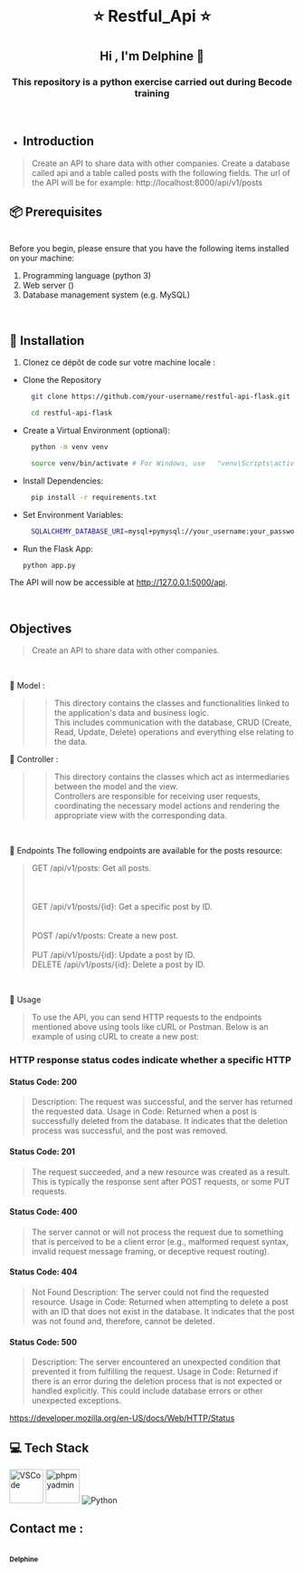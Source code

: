 <br>
<h1 align="center">⭐️ Restful_Api ⭐️</h1>

<h2 align="center">Hi , I'm Delphine  👋</h2>  

<h3 align="center">This repository is a python exercise carried out during Becode training   </h3> <br>

* <h2 align="left"> Introduction</h2> 

>Create an API to share data with other companies.
>Create a database called api and a table called posts with the following fields.
The url of the API will be for example: http://localhost:8000/api/v1/posts

<h2 align="left">📦 Prerequisites</h2> 
<br>
Before you begin, please ensure that you have the following items installed on your machine:

1. Programming language (python 3)
2. Web server ()
3. Database management system (e.g. MySQL)

<br>

<h2 align="left">🚀 Installation</h2>

1. Clonez ce dépôt de code sur votre machine locale :


* Clone the Repository
  ```sh
    git clone https://github.com/your-username/restful-api-flask.git
  ```
  
	```sh
	  cd restful-api-flask
	```

* Create a Virtual Environment (optional):
  ```sh
 	python -m venv venv
  ```

	```sh
	  source venv/bin/activate # For Windows, use 	"venv\Scripts\activate"
	```

* Install Dependencies:
  ```sh
    pip install -r requirements.txt
  ```

* Set Environment Variables:
  ```sh
    SQLALCHEMY_DATABASE_URI=mysql+pymysql://your_username:your_password@localhost/api

  ```

* Run the Flask App:
 	```sh
 	python app.py
	```

The API will now be accessible at http://127.0.0.1:5000/api.


<br>
<h2 align="left">Objectives </h2>

>Create an API to share data with other companies.
>>

<br>

📝 Model : <br> 
>> This directory contains the classes and functionalities linked to the application's data and business logic. <br>This includes communication with the database, CRUD (Create, Read, Update, Delete) operations and everything else relating to the data.<br>

📝 Controller : <br>
>> This directory contains the classes which act as intermediaries between the model and the view. <br>Controllers are responsible for receiving user requests, coordinating the necessary model actions and rendering the appropriate view with the corresponding data.<br>

<br>

📝 Endpoints
The following endpoints are available for the posts resource:

>GET /api/v1/posts: Get all posts.<br><br><br><br>
GET /api/v1/posts/{id}: Get a specific post by ID.<br><br><br>
POST /api/v1/posts: Create a new post.<br><br>
PUT /api/v1/posts/{id}: Update a post by ID.<br>
DELETE /api/v1/posts/{id}: Delete a post by ID.
<br>

📝 Usage

>To use the API, you can send HTTP requests to the endpoints mentioned above using tools like cURL or Postman. Below is an example of using cURL to create a new post:

<h3>HTTP response status codes indicate whether a specific HTTP </h3>

<h4>Status Code: 200</h4>

>Description: The request was successful, and the server has returned the requested data.
Usage in Code: Returned when a post is successfully deleted from the database. It indicates that the deletion process was successful, and the post was removed.

<h4>Status Code: 201</h4>

>The request succeeded, and a new resource was created as a result. This is typically the response sent after POST requests, or some PUT requests.

<h4>Status Code: 400</h4>

>The server cannot or will not process the request due to something that is perceived to be a client error (e.g., malformed request syntax, invalid request message framing, or deceptive request routing).

<h4>Status Code: 404 </h4>

>Not Found
Description: The server could not find the requested resource.
Usage in Code: Returned when attempting to delete a post with an ID that does not exist in the database. It indicates that the post was not found and, therefore, cannot be deleted.

<h4>Status Code: 500</h4>

>Description: The server encountered an unexpected condition that prevented it from fulfilling the request.
Usage in Code: Returned if there is an error during the deletion process that is not expected or handled explicitly. This could include database errors or other unexpected exceptions.

https://developer.mozilla.org/en-US/docs/Web/HTTP/Status

<h2 align="left">💻 Tech Stack</h2>  

<p align='left'>
  
<img src="https://github.com/DelphineLecorney/Template-readme/blob/main/PICTURES_read_me_/visual-studio.jpg" alt="VSCode" height="60" width="60" />

<img src="https://github.com/DelphineLecorney/Template-readme/blob/main/PICTURES_read_me_/myphpadmin.png" alt="phpmyadmin" height="60" width="60" />   
 
<img src="https://github.com/DelphineLecorney/photos-images-readme/blob/main/images/python.png" alt="Python"/>

</p>
<h2 align="left"> Contact me : </h2> <a href="https://www.linkedin.com/in/delphine-lecorney/" target="_blank"><br /><sub><b>Delphine</b></sub>

